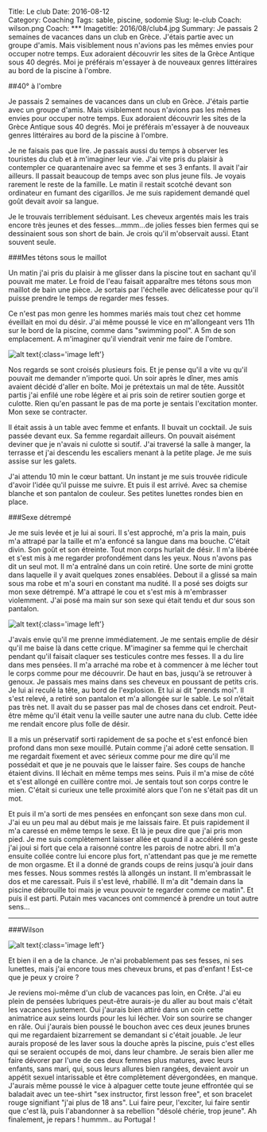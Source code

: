 Title: Le club
Date: 2016-08-12  
Category: Coaching
Tags: sable, piscine, sodomie 
Slug: le-club
Coach: wilson.png
Coach: ***
Imagetitle: 2016/08/club4.jpg
Summary: Je passais 2 semaines de vacances dans un club en Grèce. J'étais partie avec un groupe d'amis. Mais visiblement nous n'avions pas les mêmes envies pour occuper notre temps. Eux adoraient découvrir les sites de la Grèce Antique sous 40 degrés. Moi je préférais m'essayer à de nouveaux genres littéraires au bord de la piscine à l'ombre. 

##40° à l'ombre

Je passais 2 semaines de vacances dans un club en Grèce. J'étais partie avec un groupe d'amis. Mais visiblement nous n'avions pas les mêmes envies pour occuper notre temps. Eux adoraient découvrir les sites de la Grèce Antique sous 40 degrés. Moi je préférais m'essayer à de nouveaux genres littéraires au bord de la piscine à l'ombre.

Je ne faisais pas que lire. Je passais aussi du temps à observer les touristes du club et à m'imaginer leur vie. J'ai vite pris du plaisir à contempler ce quarantenaire avec sa femme et ses 3 enfants. Il avait l'air ailleurs. Il passait beaucoup de temps avec son plus jeune fils. Je voyais rarement le reste de la famille. Le matin il restait scotché devant son ordinateur en fumant des cigarillos. Je me suis rapidement demandé quel goût devait avoir sa langue.

Je le trouvais terriblement séduisant. Les cheveux argentés mais les trais encore très jeunes et des fesses...mmm...de jolies fesses bien fermes qui se dessinaient sous son short de bain. Je crois qu'il m'observait aussi. Etant souvent seule.

###Mes tétons sous le maillot

Un matin j'ai pris du plaisir à me glisser dans la piscine tout en sachant qu'il pouvait me mater. Le froid de l'eau faisait apparaître mes tétons sous mon maillot de bain une pièce. Je sortais par l'échelle avec délicatesse pour qu'il puisse prendre le temps de regarder mes fesses.

Ce n'est pas mon genre les hommes mariés mais tout chez cet homme éveillait en moi du désir.
J'ai même poussé le vice en m'allongeant vers 11h sur le bord de la piscine, comme dans "swimming pool". A 5m de son emplacement. A m'imaginer qu'il viendrait venir me faire de l'ombre.

![alt text](/theme/images/2016/08/club.jpg "Le club"){:class='image left'}

Nos regards se sont croisés plusieurs fois. Et je pense qu'il a vite vu qu'il pouvait me demander n'importe quoi.
Un soir après le dîner, mes amis avaient décidé d'aller en boîte. Moi je prétextais un mal de tête. Aussitôt partis j'ai enfilé une robe légère et ai pris soin de retirer soutien gorge et culotte. Rien qu'en passant le pas de ma porte je sentais l'excitation monter. Mon sexe se contracter.

Il était assis à un table avec femme et enfants. Il buvait un cocktail. Je suis passée devant eux. Sa femme regardait ailleurs. On pouvait aisément deviner que je n'avais ni culotte si soutif. J'ai traversé la salle à manger, la terrasse  et j'ai descendu les escaliers menant à la petite plage. Je me suis assise sur les galets.

J'ai attendu 10 min le cœur battant. Un instant je me suis trouvée ridicule d'avoir l'idée qu'il puisse me suivre. Et puis il est arrivé. Avec sa chemise blanche et son pantalon de couleur. Ses petites lunettes rondes bien en place.

###Sexe détrempé

Je me suis levée et je lui ai souri. Il s'est approché, m'a pris la main, puis m'a attrapé par la taille et m'a enfoncé sa langue dans ma bouche. C'était divin. Son goût et son étreinte. Tout mon corps hurlait de désir.
Il m'a libérée et s'est mis à me regarder profondément dans les yeux. Nous n'avons pas dit un seul mot. Il m'a entraîné dans un coin retiré. Une sorte de mini grotte dans laquelle il y avait quelques zones ensablées. Debout il a glissé sa main sous ma robe et m'a souri en constant ma nudité. Il a posé ses doigts sur mon sexe détrempé. M'a attrapé le cou et s'est mis à m'embrasser violemment. J'ai posé ma main sur son sexe qui était tendu et dur sous son pantalon.


![alt text](/theme/images/2016/08/club3.jpg "Le club"){:class='image left'}


J'avais envie qu'il me prenne immédiatement. Je me sentais emplie de désir qu'il me baise là dans cette crique. M'imaginer sa femme qui le cherchait pendant qu'il faisait claquer ses testicules contre mes fesses. Il a du lire dans mes pensées. Il m'a arraché ma robe et à commencer à me lécher tout le corps comme pour me découvrir. De haut en bas, jusqu'à se retrouver à genoux. Je passais mes mains dans ses cheveux en poussant de petits cris. Je lui ai reculé la tête, au bord de l'explosion. Et lui ai dit "prends moi". Il s'est relevé, a retiré son pantalon et m'a allongée sur le sable. Le sol n’était pas très net. Il avait du se passer pas mal de choses dans cet endroit. Peut-être même qu'il était venu la veille sauter une autre nana du club. Cette idée me rendait encore plus folle de désir.

Il a mis un préservatif sorti rapidement de sa poche et s'est enfoncé bien profond dans mon sexe mouillé. Putain comme j'ai adoré cette sensation. Il me regardait fixement et avec sérieux comme pour me dire qu'il me possédait et que je ne pouvais que le laisser faire. Ses coups de hanche étaient divins. Il léchait en même temps mes seins. Puis il m'a mise de côté et s'est allongé en cuillère contre moi. Je sentais tout son corps contre le mien. C'était si curieux une telle proximité alors que l'on ne s'était pas dit un mot.

Et puis il m'a sorti de mes pensées en enfonçant son sexe dans mon cul. J'ai eu un peu mal au début mais je me laissais faire. Et puis rapidement il m'a caressé en même temps le sexe. Et là je peux dire que j'ai pris mon pied. Je me suis complètement laisser allée et quand il a accéléré son geste j'ai joui si fort que cela a raisonné contre les parois de notre abri. Il m'a ensuite collée contre lui encore plus fort, n'attendant pas que je me remette de mon orgasme. Et il a donné de grands coups de reins jusqu'à jouir dans mes fesses. Nous sommes restés là allongés un instant. Il m'embrassait le dos et me caressait. Puis il s'est levé, rhabillé. Il m'a dit "demain dans la piscine débrouille toi mais je veux pouvoir te regarder comme ce matin". Et puis il est parti. Putain mes vacances ont commencé à prendre un tout autre sens...

---

###Wilson

![alt text](/theme/images/wilson.png "Wilson"){:class='image left'}

Et bien il en a de la chance. Je n'ai probablement pas ses fesses, ni ses lunettes, mais j'ai encore tous mes cheveux bruns, et pas d'enfant ! Est-ce que je peux y croire ?
	
Je reviens moi-même d'un club de vacances pas loin, en Crête. J'ai eu plein de pensées lubriques peut-être aurais-je du aller au bout mais c'était les vacances justement. Oui j'aurais bien attiré dans un coin cette animatrice aux seins lourds pour les lui lécher. Voir son sourire se changer en râle. Oui j'aurais bien poussé le bouchon avec ces deux jeunes brunes qui me regardaient bizarrement se demandant si c'était jouable. Je leur aurais proposé de les laver sous la douche après la piscine, puis c'est elles qui se seraient occupés de moi, dans leur chambre. Je serais bien aller me faire dévorer par l'une de ces deux femmes plus matures, avec leurs enfants, sans mari, qui, sous leurs allures bien rangées, devaient avoir un appétit sexuel intarissable et être complètement dévergondées, en manque. J'aurais même poussé le vice à alpaguer cette toute jeune effrontée qui se baladait avec un tee-shirt "sex instructor, first lesson free", et son bracelet rouge signifiant "j'ai plus de 18 ans". Lui faire peur, l'exciter, lui faire sentir que c'est là, puis l'abandonner à sa rebellion "désolé chérie, trop jeune". Ah finalement, je repars ! hummm.. au Portugal !





